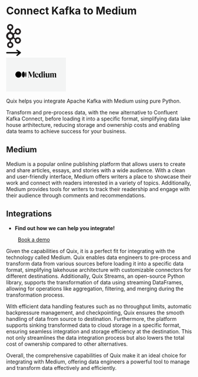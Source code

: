 # Connect Kafka to Medium

<div class="connect-images cards blog-grid-card" markdown>
<div>
<img src="../images/kafka_logo.png" width="40px" />
</div>
<div>
<img src="../images/arrow.svg" width="40px" />
</div>
<div>
<img src="./images/medium_1.jpg" />
</div>
</div>

Quix helps you integrate Apache Kafka with Medium using pure Python.

Transform and pre-process data, with the new alternative to Confluent Kafka Connect, before loading it into a specific format, simplifying data lake house arthitecture, reducing storage and ownership costs and enabling data teams to achieve success for your business.

## Medium

Medium is a popular online publishing platform that allows users to create and share articles, essays, and stories with a wide audience. With a clean and user-friendly interface, Medium offers writers a place to showcase their work and connect with readers interested in a variety of topics. Additionally, Medium provides tools for writers to track their readership and engage with their audience through comments and recommendations.

## Integrations

<div class="grid cards" markdown>

- __Find out how we can help you integrate!__

    <a class="md-button md-button--primary" href="https://share.hsforms.com/1iW0TmZzKQMChk0lxd_tGiw4yjw2?__hstc=175542013.2303933fbd746c0ac86d9ccbe9bc9100.1728383268831.1729603416735.1729620918855.31&__hssc=175542013.1.1729620918855&__hsfp=2132701734" target="_blank" style="margin:.5rem;">Book a demo</a>

</div>


Given the capabilities of Quix, it is a perfect fit for integrating with the technology called Medium. Quix enables data engineers to pre-process and transform data from various sources before loading it into a specific data format, simplifying lakehouse architecture with customizable connectors for different destinations. Additionally, Quix Streams, an open-source Python library, supports the transformation of data using streaming DataFrames, allowing for operations like aggregation, filtering, and merging during the transformation process. 

With efficient data handling features such as no throughput limits, automatic backpressure management, and checkpointing, Quix ensures the smooth handling of data from source to destination. Furthermore, the platform supports sinking transformed data to cloud storage in a specific format, ensuring seamless integration and storage efficiency at the destination. This not only streamlines the data integration process but also lowers the total cost of ownership compared to other alternatives.

Overall, the comprehensive capabilities of Quix make it an ideal choice for integrating with Medium, offering data engineers a powerful tool to manage and transform data effectively and efficiently.

